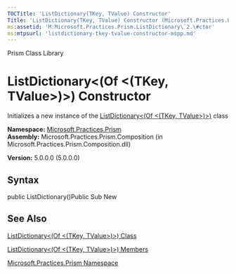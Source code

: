 ```yaml
---
TOCTitle: 'ListDictionary(TKey, TValue) Constructor'
Title: 'ListDictionary(TKey, TValue) Constructor (Microsoft.Practices.Prism)'
ms:assetid: 'M:Microsoft.Practices.Prism.ListDictionary\`2.\#ctor'
ms:mtpsurl: 'listdictionary-tkey-tvalue-constructor-mspp.md'
---
```


Prism Class Library

ListDictionary&lt;(Of &lt;(TKey, TValue&gt;)&gt;) Constructor
=============================================================

Initializes a new instance of the [ListDictionary&lt;(Of &lt;(TKey, TValue&gt;)&gt;)](https://msdn.microsoft.com/library/microsoft.practices.prism.listdictionary%602) class

**Namespace:** [Microsoft.Practices.Prism](https://msdn.microsoft.com/library/microsoft.practices.prism)
**Assembly:** Microsoft.Practices.Prism.Composition (in Microsoft.Practices.Prism.Composition.dll)

**Version:** 5.0.0.0 (5.0.0.0)

## Syntax


public ListDictionary()Public Sub New

See Also
--------


[ListDictionary&lt;(Of &lt;(TKey, TValue&gt;)&gt;) Class](https://msdn.microsoft.com/library/microsoft.practices.prism.listdictionary%602)

[ListDictionary&lt;(Of &lt;(TKey, TValue&gt;)&gt;) Members](https://msdn.microsoft.com/allmembers.t:microsoft.practices.prism.listdictionary%602)

[Microsoft.Practices.Prism Namespace](https://msdn.microsoft.com/library/microsoft.practices.prism)
